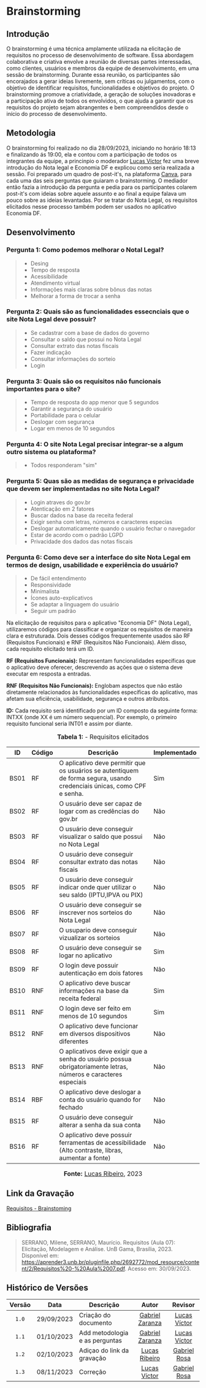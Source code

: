 # Brainstorming

## Introdução

O brainstorming é uma técnica amplamente utilizada na elicitação de requisitos no processo de desenvolvimento de software. Essa abordagem colaborativa e criativa envolve a reunião de diversas partes interessadas, como clientes, usuários e membros da equipe de desenvolvimento, em uma sessão de brainstorming. Durante essa reunião, os participantes são encorajados a gerar ideias livremente, sem críticas ou julgamentos, com o objetivo de identificar requisitos, funcionalidades e objetivos do projeto. O brainstorming promove a criatividade, a geração de soluções inovadoras e a participação ativa de todos os envolvidos, o que ajuda a garantir que os requisitos do projeto sejam abrangentes e bem compreendidos desde o início do processo de desenvolvimento.

## Metodologia

O brainstorming foi realizado no dia 28/09/2023, iniciando no horário 18:13 e finalizando ás 19:00, ela  e contou com a participação de todos os integrantes da equipe, a princinpio o moderador [Lucas Víctor](https://github.com/Lucas13032003) fez uma breve introdução do Nota legal e Economia DF e explicou como seria realizada a sessão. Foi preparado um quadro de post-it's, na plataforma [Canva](https://www.canva.com/), para cada uma das seis perguntas que guiaram o brainstorming. O mediador então fazia a introdução da pergunta e pedia para os participantes colarem post-it's com ideias sobre aquele assunto e ao final a equipe falava um pouco sobre as ideias levantadas. Por se tratar do Nota Legal, os requisitos elicitados nesse processo também podem ser usados no aplicativo Economia DF.

## Desenvolvimento

### Pergunta 1: Como podemos melhorar o Notal Legal?

> - Desing
> - Tempo de resposta
> - Acessibilidade
> - Atendimento virtual
> - Informações mais claras sobre bônus das notas
> - Melhorar a forma de trocar a senha

### Pergunta 2: Quais são as funcionalidades essecnciais que o site Nota Legal deve possuir?

> - Se cadastrar com a base de dados do governo
> - Consultar o saldo que possui no Nota Legal
> - Consultar extrato das notas fiscais
> - Fazer indicação
> - Consultar informações do sorteio
> - Login

### Pergunta 3: Quais são os requisitos não funcionais importantes para o site?

> - Tempo de resposta do app menor que 5 segundos
> - Garantir a segurança do usuário
> - Portabilidade para o celular
> - Deslogar com segurança
> - Logar em menos de 10 segundos


### Pergunta 4: O site Nota Legal precisar integrar-se a algum outro sistema ou plataforma?

> - Todos responderam "sim"

### Pergunta 5: Quas são as medidas de segurança e privacidade que devem ser implementadas no site Nota Legal?

> - Login atraves do gov.br
> - Atenticação em 2 fatores
> - Buscar dados na base da receita federal
> - Exigir senha com letras, números e caracteres especias
> - Deslogar automaticamente quando o usuário fechar o navegador
> - Estar de acordo com o padrão LGPD
> - Privacidade dos dados das notas fiscais

### Pergunta 6: Como deve ser a interface do site Nota Legal em termos de design, usabilidade e experiência do usuário?

> - De fácil entendimento
> - Responsividade
> - Minimalista
> - Ícones auto-explicativos
> - Se adaptar a linguagem do usuário
> - Seguir um padrão

Na elicitação de requisitos para o aplicativo "Economia DF" (Nota Legal), utilizaremos códigos para classificar e organizar os requisitos de maneira clara e estruturada. Dois desses códigos frequentemente usados são RF (Requisitos Funcionais) e RNF (Requisitos Não Funcionais). Além disso, cada requisito elicitado terá um ID.

**RF (Requisitos Funcionais):** Representam funcionalidades específicas que o aplicativo deve oferecer, descrevendo as ações que o sistema deve executar em resposta a entradas.

**RNF (Requisitos Não Funcionais):** Englobam aspectos que não estão diretamente relacionados às funcionalidades específicas do aplicativo, mas afetam sua eficiência, usabilidade, segurança e outros atributos.

**ID:** Cada requisito será identificado por um ID composto da seguinte forma: INTXX (onde XX é um número sequencial). Por exemplo, o primeiro requisito funcional seria INT01 e assim por diante.

<div align="center">
<font size="3"><p style="text-align: center"><b>Tabela 1:</b> - Requisitos elicitados</p></font>
</div>

| ID   | Código | Descrição                                                                                      | Implementado |
|------|--------|------------------------------------------------------------------------------------------------|--------------|
| BS01| RF     | O aplicativo deve permitir que os usuários se autentiquem de forma segura, usando credenciais únicas, como CPF e senha. |   Sim        |
| BS02|    RF  | O usuário deve ser capaz de logar com as credências do gov.br |   Não        |
| BS03|    RF| O usuário deve conseguir visualizar o saldo que possui no Nota Legal | Não          |
| BS04|    RF| O usuário deve conseguir consultar extrato das notas fiscais |     Não      |
| BS05|    RF  | O usuário deve conseguir indicar onde quer utilizar o seu saldo (IPTU,IPVA ou PIX)  |       Não    |
| BS06|      RF| O usuário deve conseguir se inscrever nos sorteios do Nota Legal |  Não         |
| BS07|      RF| O usupario deve conseguir vizualizar os sorteios |     Não      |
| BS08|   RF   | O usuário deve conseguir se logar no aplicativo |  Sim         |
| BS09|   RF   | O login deve possuir autenticação em dois fatores |  Não         |
| BS10|    RNF  | O aplicativo deve buscar informações na base da receita federal |    Sim       |
| BS11|  RNF    | O login deve ser feito em menos de 10 segundos |       Sim    |
| BS12|   RNF   | O aplicativo deve funcionar em diversos dispositivos diferentes |   Não        |
| BS13|   RNF   | O aplicativos deve exigir que a senha do usuário possua obrigatoriamente letras, números e caracteres especiais |   Não        |
| BS14|    RBF  | O aplicativo deve deslogar a conta do usuário quando for fechado |     Não      |
| BS15|    RF  | O usuário deve conseguir alterar a senha da sua conta |     Não      |
| BS16|    RF  | O aplicativo deve possuir ferramentas de acessibilidade (Alto contraste, libras, aumentar a fonte) |     Não      |

<div align="center">
<font size="3"><p style="text-align: center"><b>Fonte:</b> <a href="https://github.com/lucassouzs">Lucas Ribeiro</a>, 2023</p></font>
</div>

## Link da Gravação

[Requisitos - Brainstoming](https://youtu.be/wPMoeSRbOjA)

## Bibliografia

> SERRANO, Milene, SERRANO, Maurício. Requisitos (Aula 07): Elicitação, Modelagem e Análise. UnB Gama, Brasília, 2023. Disponível em: <https://aprender3.unb.br/pluginfile.php/2692772/mod_resource/content/2/Requisitos%20-%20Aula%2007.pdf>. Acesso em: 30/09/2023.


## Histórico de Versões

|Versão|Data|Descrição|Autor|Revisor|
|:----:|----|---------|:-----:|:-------:|
|`1.0`|29/09/2023|Criação do documento|[Gabriel Zaranza](https://github.com/GZaranza)|[Lucas Víctor](https://github.com/Lucas13032003)|
|`1.1`|01/10/2023|Add metodologia e as perguntas|[Gabriel Zaranza](https://github.com/GZaranza)|[Lucas Víctor](https://github.com/Lucas13032003)|
|`1.2`| 02/10/2023 | Adiçao do link da gravação | [Lucas Ribeiro](https://github.com/lucassouzs) | [Gabriel Rosa](https://github.com/gabrielrosa09) |
|`1.3`| 08/11/2023 | Correção | [Lucas Víctor](https://github.com/Lucas13032003) | [Gabriel Rosa](https://github.com/gabrielrosa09) |
